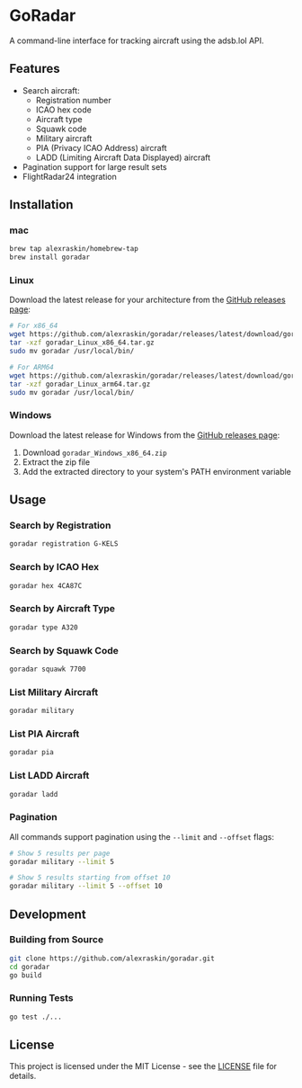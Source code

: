# GoRadar

A command-line interface for tracking aircraft using the adsb.lol API.

## Features

- Search aircraft:
  - Registration number
  - ICAO hex code
  - Aircraft type
  - Squawk code
  - Military aircraft
  - PIA (Privacy ICAO Address) aircraft
  - LADD (Limiting Aircraft Data Displayed) aircraft
- Pagination support for large result sets
- FlightRadar24 integration

## Installation

### mac

```bash
brew tap alexraskin/homebrew-tap
brew install goradar
```

### Linux

Download the latest release for your architecture from the [GitHub releases page](https://github.com/alexraskin/goradar/releases):

```bash
# For x86_64
wget https://github.com/alexraskin/goradar/releases/latest/download/goradar_Linux_x86_64.tar.gz
tar -xzf goradar_Linux_x86_64.tar.gz
sudo mv goradar /usr/local/bin/

# For ARM64
wget https://github.com/alexraskin/goradar/releases/latest/download/goradar_Linux_arm64.tar.gz
tar -xzf goradar_Linux_arm64.tar.gz
sudo mv goradar /usr/local/bin/
```

### Windows

Download the latest release for Windows from the [GitHub releases page](https://github.com/alexraskin/goradar/releases):

1. Download `goradar_Windows_x86_64.zip`
2. Extract the zip file
3. Add the extracted directory to your system's PATH environment variable

## Usage

### Search by Registration

```bash
goradar registration G-KELS
```

### Search by ICAO Hex

```bash
goradar hex 4CA87C
```

### Search by Aircraft Type

```bash
goradar type A320
```

### Search by Squawk Code

```bash
goradar squawk 7700
```

### List Military Aircraft

```bash
goradar military
```

### List PIA Aircraft

```bash
goradar pia
```

### List LADD Aircraft

```bash
goradar ladd
```

### Pagination

All commands support pagination using the `--limit` and `--offset` flags:

```bash
# Show 5 results per page
goradar military --limit 5

# Show 5 results starting from offset 10
goradar military --limit 5 --offset 10
```

## Development

### Building from Source

```bash
git clone https://github.com/alexraskin/goradar.git
cd goradar
go build
```

### Running Tests

```bash
go test ./...
```

## License

This project is licensed under the MIT License - see the [LICENSE](LICENSE) file for details. 